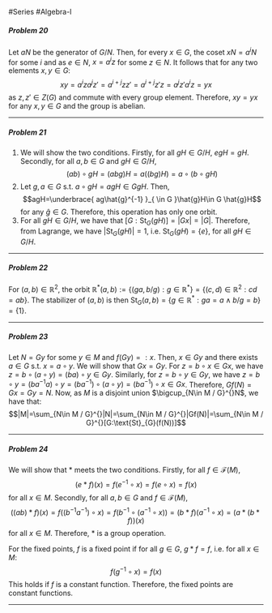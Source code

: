 #Series #Algebra-I 

##### Problem 20
Let $aN$ be the generator of $G / N$. Then, for every $x\in G$, the coset $x N=a^iN$ for some $i$ and as $e\in N$, $x=a^iz$ for some $z\in N$. It follows that for any two elements $x,y\in G$:
$$xy = a^iza^jz'=a^{i+j}zz' =a^{i+j}z'z =a^jz'a^iz=yx$$
as $z,z'\in Z(G)$ and commute with every group element. Therefore, $xy=yx$ for any $x,y\in G$ and the group is abelian. 

---
##### Problem 21
1. We will show the two conditions. Firstly, for all $gH \in G / H$, $egH = gH$. Secondly, for all $a,b\in G$ and $gH\in G / H$, $$(ab)\circ  gH=(abg)H=a((bg)H)=a\circ (b\circ gH)$$
2. Let $g,a\in G$ s.t. $a\circ gH = agH \in GgH$. Then, $$agH=\underbrace{ ag\hat{g}^{-1} }_{ \in G }\hat{g}H\in G \hat{g}H$$for any $\hat{g}\in G$. Therefore, this operation has only one orbit.
3. For all $gH\in G / H$, we have that $[G:\text{St}_{G}(gH)]=|Gx|=|G|$. Therefore, from Lagrange, we have $|\text{St}_{G}(gH)|=1$, i.e. $\text{St}_{G}(gH)=\{ e \}$, for all $gH\in G/ H$.
---
##### Problem 22
For $(a,b)\in\mathbb{R}^2$, the orbit $\mathbb{R}^*(a,b):=\{ (ga,b/g):g\in \mathbb{R}^* \}=\{ (c,d)\in \mathbb{R}^2:cd=ab \}$. The stabilizer of $(a,b)$ is then $\text{St}_{G}(a,b)=\{ g\in \mathbb{R}^*: ga=a\land b / g=b\}=\{ 1 \}$.

---
##### Problem 23
Let $N=Gy$ for some $y\in M$ and $f(Gy)=:x$. Then, $x\in Gy$ and there exists $a\in G$ s.t. $x = a\circ y$. We will show that $Gx=Gy$. For $z=b \circ x\in Gx$, we have $z = b \circ (a \circ y)=(ba)\circ y\in Gy$. Similarly, for $z=b\circ y\in Gy$, we have $z=b \circ y = (ba^{-1}a)\circ y=(ba^{-1})\circ(a\circ y)=(ba^{-1})\circ x\in Gx$. Therefore, $Gf(N)=Gx=Gy=N$. Now, as $M$ is a disjoint union $\bigcup_{N\in M / G}^{}N$, we have that: $$|M|=\sum_{N\in M / G}^{}|N|=\sum_{N\in M / G}^{}|Gf(N)|=\sum_{N\in M / G}^{}[G:\text{St}_{G}(f(N))]$$

---
##### Problem 24
We will show that $*$ meets the two conditions. Firstly, for all $f\in \mathcal{ F}(M)$, $$(e * f)(x)=f(e^{-1}\circ x)=f(e\circ x)=f(x)$$ for all $x\in M$. Secondly, for all $a,b\in G$ and $f\in \mathcal{ F}(M)$, $$((ab)*f)(x)=f((b^{-1}a^{-1})\circ  x)=f(b^{-1}\circ (a^{-1}\circ x))=(b* f)(a^{-1}\circ x)=(a * (b * f))(x) $$for all $x\in M$. Therefore, $*$ is a group operation. 

For the fixed points, $f$ is a fixed point if for all $g\in G$, $g*f=f$, i.e. for all $x\in M$: $$f( g^{-1}\circ x)=f(x)$$This holds if $f$ is a constant function. Therefore, the fixed points are constant functions.

---